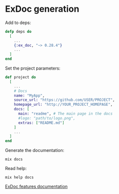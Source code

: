 # ExDoc generation

Add to deps:

```elixir
defp deps do
  [
    ...
    {:ex_doc, "~> 0.28.4"}
    ...
  ]
end
```

Set the project parameters:

```elixir
def project do
  [
    ...
    # Docs
    name: "MyApp",
    source_url: "https://github.com/USER/PROJECT",
    homepage_url: "http://YOUR_PROJECT_HOMEPAGE",
    docs: [
      main: "readme", # The main page in the docs
      #logo: "path/to/logo.png",
      extras: ["README.md"]
    ]
    ...
  ]
end
```

Generate the documentation:

```shell
mix docs
```

Read help:

```shell
mix help docs
```

[ExDoc features documentation](https://hexdocs.pm/ex_doc/readme.html#features)
